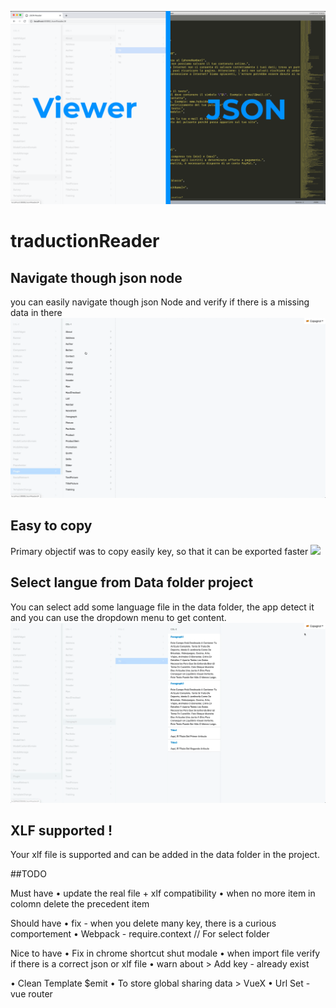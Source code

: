 ![](./img/Half-Half.png)
# traductionReader


## Navigate though json node
you can easily navigate though json Node and verify if there is a missing data in there
![](./img/Navigate.gif)




## Easy to copy
Primary objectif was to copy easily key, so that it can be exported faster
![](./img/easy-to-copy.gif)




## Select langue from Data folder project
You can select add some language file in the data folder, the app detect it and you can use the dropdown menu to get content.
![](./img/langue.gif)




## XLF supported !
Your xlf file is supported and can be added in the data folder in the project. 



##TODO

Must have
• update the real file + xlf compatibility
• when no more item in colomn delete the precedent item

Should have
• fix - when you delete many key, there is a curious comportement
• Webpack - require.context // For select folder

Nice to have
• Fix in chrome shortcut shut modale
• when import file verify if there is a correct json or xlf file
• warn about > Add key - already exist

• Clean Template $emit
• To store global sharing data > VueX
• Url Set - vue router